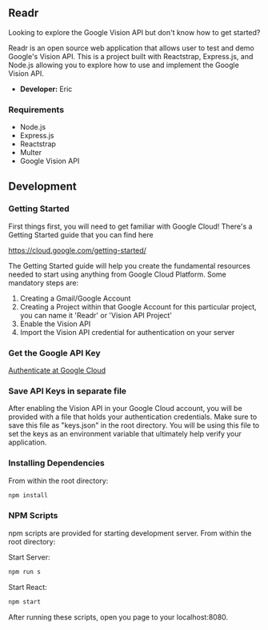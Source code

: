 ## Readr

Looking to explore the Google Vision API but don't know how to get started? 

Readr is an open source web application that allows user to test and demo Google's Vision API. This is a project built with Reactstrap, Express.js, and Node.js allowing you to explore how to use and implement the Google Vision API.

- __Developer:__ Eric

### Requirements
- Node.js
- Express.js
- Reactstrap
- Multer
- Google Vision API

## Development

### Getting Started 
First things first, you will need to get familiar with Google Cloud! There's a Getting Started guide that you can find here

https://cloud.google.com/getting-started/

The Getting Started guide will help you create the fundamental resources needed to start using anything from Google Cloud Platform. Some mandatory steps are: 

1. Creating a Gmail/Google Account
2. Creating a Project within that Google Account for this particular project, you can name it 'Readr' or 'Vision API Project'
3. Enable the Vision API
4. Import the Vision API credential for authentication on your server

### Get the Google API Key 
[Authenticate at Google Cloud](https://cloud.google.com/vision/docs/auth)

### Save API Keys in separate file
After enabling the Vision API in your Google Cloud account, you will be provided with a file that holds your authentication credentials. Make sure to save this file as "keys.json" in the root directory. You will be using this file to set the keys as an environment variable that ultimately help verify your application. 
   
### Installing Dependencies 

From within the root directory:

```sh
npm install
```

### NPM Scripts
npm scripts are provided for starting development server. From within the root directory:

Start Server:
```sh
npm run s
```

Start React: 
```sh
npm start
```
After running these scripts, open you page to your localhost:8080.
